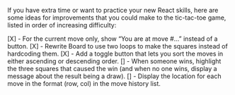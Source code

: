 If you have extra time or want to practice your new React skills, here are some ideas for improvements that you could make to the tic-tac-toe game, listed in order of increasing difficulty:


[X] - For the current move only, show “You are at move #…” instead of a button.
[X] - Rewrite Board to use two loops to make the squares instead of hardcoding them.
[X] - Add a toggle button that lets you sort the moves in either ascending or descending order.
[] - When someone wins, highlight the three squares that caused the win (and when no one wins, display a message about the result being a draw).
[] - Display the location for each move in the format (row, col) in the move history list.
